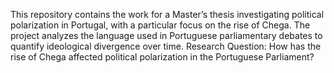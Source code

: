 This repository contains the work for a Master’s thesis investigating political polarization in Portugal, with a particular focus on the rise of Chega. The project analyzes the language used in Portuguese parliamentary debates to quantify ideological divergence over time.
Research Question:
How has the rise of Chega affected political polarization in the Portuguese Parliament?
